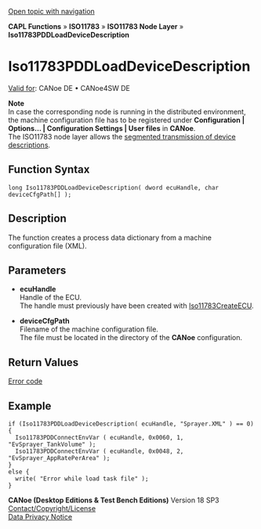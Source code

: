 [Open topic with navigation](../../../../../../CANoeDEFamily.htm#Topics/CAPLFunctions/ISO11783/ISONodeLayer/Functions/CAPLfunctionIso11783PDDloaddevicedescription.md)

**CAPL Functions** » **ISO11783** » **ISO11783 Node Layer** » **Iso11783PDDLoadDeviceDescription**

# Iso11783PDDLoadDeviceDescription

[Valid for](../../../../Shared/FeatureAvailability.md):  CANoe DE • CANoe4SW DE

**Note**  
In case the corresponding node is running in the distributed environment, the machine configuration file has to be registered under **Configuration | Options… | Configuration Settings | User files** in **CANoe**.  
The ISO11783 node layer allows the [segmented transmission of device descriptions](../../../../CANoeCANalyzer/ISO11783/processData/ProcessDataSegmentedTransmission.md).

## Function Syntax

```plaintext
long Iso11783PDDLoadDeviceDescription( dword ecuHandle, char deviceCfgPath[] );
```

## Description

The function creates a process data dictionary from a machine configuration file (XML).

## Parameters

- **ecuHandle**  
  Handle of the ECU.  
  The handle must previously have been created with [Iso11783CreateECU](CAPLfunctionIso11783CreateECU.md).

- **deviceCfgPath**  
  Filename of the machine configuration file.  
  The file must be located in the directory of the **CANoe** configuration.

## Return Values

[Error code](../CAPLfunctionsISONLErrorCodesPDDOnError.md)

## Example

```plaintext
if (Iso11783PDDLoadDeviceDescription( ecuHandle, "Sprayer.XML" ) == 0) {
  Iso11783PDDConnectEnvVar ( ecuHandle, 0x0060, 1, "EvSprayer_TankVolume" );
  Iso11783PDDConnectEnvVar ( ecuHandle, 0x0048, 2, "EvSprayer_AppRatePerArea" );
}
else {
  write( "Error while load task file" );
}
```

**CANoe (Desktop Editions & Test Bench Editions)** Version 18 SP3  
[Contact/Copyright/License](../../../../Shared/ContactCopyrightLicense.md)  
[Data Privacy Notice](https://www.vector.com/int/en/company/get-info/privacy-policy/)
